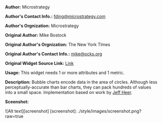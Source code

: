 **Author:** Microstrategy

**Author's Contact Info.:** <fding@microstrategy.com>

**Author's Orgnization:** Microstrategy

**Original Author:** Mike Bostock

**Original Author's Orgnization:** The New York TImes

**Original Author's Contact Info.:** <mike@ocks.org>

**Original Widget Source Link:** <a href = "http://bl.ocks.org/mbostock/4063269" target = "_blank">Link</a>

**Usage:** This widget needs 1 or more attributes and 1 metric.

**Description:** Bubble charts encode data in the area of circles. Although less perceptually-accurate than bar charts, they can pack hundreds of values into a small space. Implementation based on work by [Jeff Heer](http://homes.cs.washington.edu/~jheer/).


**Sceenshot:**

![Alt text][screenshot]
[screenshot]: ./style/images/screenshot.png?raw=true
